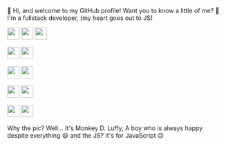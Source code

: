 🤠 Hi, and welcome to my GitHub profile! Want you to know a little of me? 🐒<br>
I'm a fullstack developer, (my heart goes out to JS)

<img src="https://img.shields.io/badge/-❤️JavaScript❤️-darkorange?style=for-the-badge" height="28"> <img src="https://img.shields.io/badge/-Python-blue?style=for-the-badge" height="28"> <img src="https://img.shields.io/badge/-C++-darkblue?style=for-the-badge" height="28">

<img src="https://img.shields.io/badge/-Node.js-darkgreen?style=for-the-badge" height="28"> <img src="https://img.shields.io/badge/-Express-green?style=for-the-badge" height="28">

<img src="https://img.shields.io/badge/-React-blueviolet?style=for-the-badge" height="28"> <img src="https://img.shields.io/badge/-Next.js-black?style=for-the-badge" height="28">

<img src="https://img.shields.io/badge/-MongoDB-brightgreen?style=for-the-badge" height="28"> <img src="https://img.shields.io/badge/-MySQL-skyblue?style=for-the-badge" height="28">

<img src="https://img.shields.io/badge/-HTML-orange?style=for-the-badge" height="28"> <img src="https://img.shields.io/badge/-CSS-blue?style=for-the-badge" height="28">

Why the pic? Well... It's Monkey D. Luffy, A boy who is always happy despite everything 😃 and the JS? It's for JavaScript 😉
